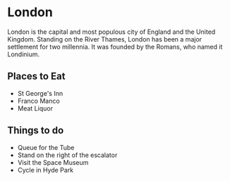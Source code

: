 # London

London is the capital and most populous city of England and the United Kingdom. Standing on the River Thames, London has been a major settlement for two millennia. It was founded by the Romans, who named it Londinium.

## Places to Eat
- St George's Inn
- Franco Manco
- Meat Liquor

## Things to do
- Queue for the Tube
- Stand on the right of the escalator
- Visit the Space Museum
- Cycle in Hyde Park
